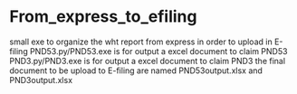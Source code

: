 # From_express_to_efiling
small exe to organize the wht report from express in order to upload in E-filing
PND53.py/PND53.exe is for output a excel document to claim PND53
PND3.py/PND3.exe is for output a excel document to claim PND3
the final document to be upload to E-filing are named PND53output.xlsx and PND3output.xlsx
